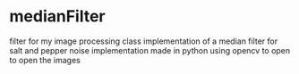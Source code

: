 # medianFilter
filter for my image processing class 
implementation of a median filter for salt and pepper noise 
implementation made in python using opencv to open to open the images
